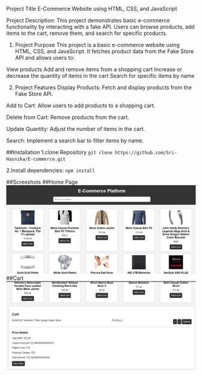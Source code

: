 Project Title
E-Commerce Website using HTML, CSS, and JavaScript

Project Description:
This project demonstrates basic e-commerce functionality by interacting with a fake API. Users can browse products, add items to the cart, remove them, and search for specific products.
1. Project Purpose
This project is a basic e-commerce website using HTML, CSS, and JavaScript. It fetches product data from the Fake Store API and allows users to:

View products
Add and remove items from a shopping cart
Increase or decrease the quantity of items in the cart
Search for specific items by name

2. Project Features
Display Products: Fetch and display products from the Fake Store API.

Add to Cart: Allow users to add products to a shopping cart.

Delete from Cart: Remove products from the cart.

Update Quantity: Adjust the number of items in the cart.

Search: Implement a search bar to filter items by name.


##Installation
1.clone Repository
`git clone https://github.com/Sri-Hasnika/E-commerce.git`

2.Install dependencies: `npm install`


##Screeshots
##Home Page
![Home Page Screenshot](./homepage.png)
##Cart
![Cart Screenshot](./cart.png)

